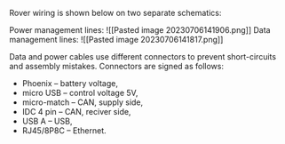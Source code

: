 
Rover wiring is shown below on two separate schematics:

Power management lines:
![[Pasted image 20230706141906.png]]
Data management lines:
![[Pasted image 20230706141817.png]]

Data and power cables use different connectors to prevent short-circuits and assembly mistakes. Connectors are signed as follows:   
- Phoenix – battery voltage,  
- micro USB – control voltage 5V,  
- micro-match – CAN, supply side,  
- IDC 4 pin – CAN, reciver side,  
- USB A – USB,  
- RJ45/8P8C – Ethernet.   